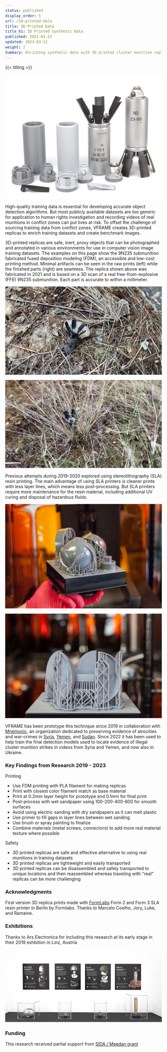 ```yaml
---
status: published
display_order: 5
url: /3d-printed-data
title: 3D Printed Data
title_h1: 3D Printed Synthetic Data
published: 2021-01-23
updated: 2023-03-12
weight: 2
Summary: Enriching synthetic data with 3D printed cluster munition replicas for use in image training datasets
---
```


{{< titling >}}

![3D printed assembly of the 9N235/9N210 submunition used for created physical synthetic data](images/vframe-9n235-replica-3d-printed.jpg#watermark)


High-quality training data is essential for developing accurate object detection algorithms. But most publicly available datasets are too generic for application to human rights investigation and recording videos of real munitions in conflict zones can put lives at risk. To offset the challenge of sourcing training data from conflict zones, VFRAME creates 3D-printed replicas to enrich training datasets and create benchmark images.

3D-printed replicas are safe, inert, proxy objects that can be photographed and annotated in various environments for use in computer vision image training datasets. The examples on this page show the 9N235 submunition fabricated fused deposition modeling (FDM), an accessible and low-cost printing method. Minimal artifacts can be seen in the raw prints (left) while the finished parts (right) are seamless. The replica shown above was fabricated in 2021 and is based on a 3D scan of a real free-from-explosive (FFE) 9N235 submunition. Each part is accurate to within a millimeter.

![The 9N235 replica photographed with wet dirt in afternoon sunlight. This image is used for training and/or benchmarking the 9N235](images/9n235_vf_02_000068.jpg#watermark)

![9N235 replica photographed with tall grass occlusions and overcast lighting. This image is used for training and/or benchmarking the 9N235](images/9n235_vf_03_000034.jpg#watermark)

Previous attempts during 2019-2020 explored using stereolithography (SLA) resin printing. The main advantage of using SLA printers is cleaner prints with less layer lines, which means less post-processing. But SLA printers require more maintenance for the resin material, including additional UV curing and disposal of hazardous fluids. 

![Previous attempt using SLA printing to create BLU-63 cluster munition replica](images/vf-sla-prints-01.jpg#watermark)

![Previous attempt using SLA printing to create AO-2.5RT cluster munition replica](images/vf-sla-prints-03.jpg#watermark)


VFRAME has been prototype this technique since 2019 in collaboration with [Mnemonic](https://mnemonic.org), an organization dedicated to preserving evidence of atrocities and war-crimes in [Syria](https://syrianarchive.org), [Yemen](https://yemeniarchive.org), and [Sudan](https://sudanesearchive.org). Since 2022 it has been used to help train the final detection models used to locate evidence of illegal cluster munition strikes in videos from Syria and Yemen, and now also in Ukraine.


### Key Findings from Research 2019 - 2023

Printing
- Use FDM printing with PLA filament for making replicas
- Print with closest color filament match as base material
- Print at 0.2mm layer height for prototype and 0.1mm for final print
- Post-process with wet sandpaper using 100-200-400-800 for smooth surfaces
- Avoid using electric sanding with dry sandpapers as it can melt plastic
- Use primer to fill gaps in layer lines between wet sanding
- Use brush or spray painting to finalize
- Combine materials (metal screws, connectors) to add more real material texture where possible

Safety
- 3D printed replicas are safe and effective alternative to using real munitions in training datasets
- 3D printed replicas are lightweight and easily transported
- 3D printed replicas can be disassembled and safely transported to unique locations and then reassembled whereas traveling with "real" replicas can be more challenging

### Acknowledgments

First version 3D replica prints made with [FormLabs](https://formblas.com) Form 2 and Form 3 SLA resin printer in Berlin by Formlabs. Thanks to Marcelo Coelho, Jory, Luke, and Ramaine.

### Exhibitions

Thanks to Ars Electronica for including this research at its early stage in their 2019 exhbition in Linz, Austria

![Cluster munition replica prints at Ars Electronica in 2019](images/ars-electronica-vframe-2019.jpg#watermark)

### Funding

This research received partial support from [SIDA / Meedan grant](/funding/#meedan)
